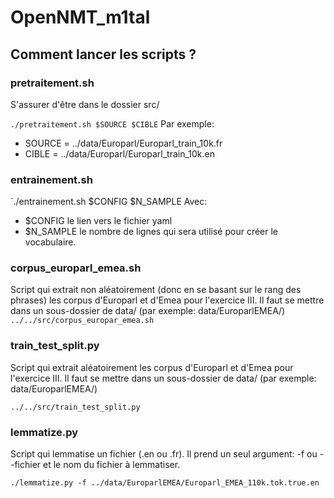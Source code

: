 # OpenNMT_m1tal

## Comment lancer les scripts ?

### pretraitement.sh

S'assurer d'être dans le dossier src/

`./pretraitement.sh $SOURCE $CIBLE`
Par exemple:
- SOURCE = ../data/Europarl/Europarl_train_10k.fr
- CIBLE = ../data/Europarl/Europarl_train_10k.en

### entrainement.sh

`./entrainement.sh $CONFIG $N_SAMPLE
Avec:
- $CONFIG le lien vers le fichier yaml
- $N_SAMPLE le nombre de lignes qui sera utilisé pour créer le vocabulaire.

### corpus_europarl_emea.sh

Script qui extrait non aléatoirement (donc en se basant sur le rang des phrases) les corpus d'Europarl et d'Emea pour l'exercice III.
Il faut se mettre dans un sous-dossier de data/ (par exemple: data/EuroparlEMEA/)
`../../src/corpus_europar_emea.sh`


### train_test_split.py

Script qui extrait aléatoirement les corpus d'Europarl et d'Emea pour l'exercice III.
Il faut se mettre dans un sous-dossier de data/ (par exemple: data/EuroparlEMEA/)

`../../src/train_test_split.py`

### lemmatize.py

Script qui lemmatise un fichier (.en ou .fr).
Il prend un seul argument: -f ou --fichier et le nom du fichier à lemmatiser.

`./lemmatize.py -f ../data/EuroparlEMEA/Europarl_EMEA_110k.tok.true.en`
